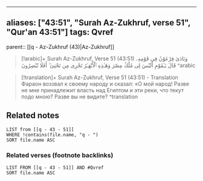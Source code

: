 
---
aliases: ["43:51", "Surah Az-Zukhruf, verse 51", "Qur'an 43:51"]
tags: Qvref
---

parent:: [[q - Az-Zukhruf (43)|Az-Zukhruf]]

> [!arabic]+ Surah Az-Zukhruf, Verse 51 (43:51)
> <span class="quran-arabic">وَنَادَىٰ فِرْعَوْنُ فِى قَوْمِهِۦ قَالَ يَـٰقَوْمِ أَلَيْسَ لِى مُلْكُ مِصْرَ وَهَـٰذِهِ ٱلْأَنْهَـٰرُ تَجْرِى مِن تَحْتِىٓ ۖ أَفَلَا تُبْصِرُونَ</span>
^arabic

> [!translation]+ Surah Az-Zukhruf, Verse 51 (43:51) - Translation
> Фараон воззвал к своему народу и сказал: «О мой народ! Разве не мне принадлежит власть над Египтом и эти реки, что текут подо мною? Разве вы не видите?
^translation



## Related notes
```dataview
LIST from [[q - 43 - 51]]
WHERE !contains(file.name, "q - ")
SORT file.name ASC
```

### Related verses (footnote backlinks)
```dataview
LIST FROM [[q - 43 - 51]] AND #Qvref
SORT file.name ASC
```

